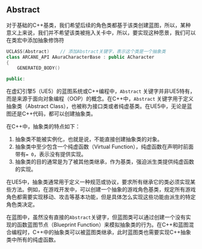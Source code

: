 ## Abstract

对于基础的C++基类，我们希望后续的角色类都基于该类创建蓝图，所以，某种意义上来说，我们并不希望该类被拖入关卡中，所以，要实现这种愿景，我们可以在类宏中添加抽象修饰符

```C++
UCLASS(Abstract)	// 添加Abstract关键字，表示这个类是一个抽象类
class ARCANE_API AAuraCharacterBase : public ACharacter
{
	GENERATED_BODY()

public:
```

在虚幻引擎5（UE5）的蓝图系统或C++编程中，`Abstract` 关键字并非UE5特有，而是来源于面向对象编程（OOP）的概念。在C++中，`Abstract` 关键字用于定义抽象类（Abstract Class），也被称为接口类或者纯虚基类。在UE5中，无论是蓝图还是C++代码，都可以创建抽象类。

在C++中，抽象类的特点如下：

1. 抽象类不能被实例化，也就是说，不能直接创建抽象类的对象。
2. 抽象类中至少包含一个纯虚函数（Virtual Function），纯虚函数在声明时前面带有`= 0`，表示没有提供实现。
3. 抽象类的目的通常是为了被其他类继承，作为基类，强迫派生类提供纯虚函数的实现。

在UE5中，抽象类通常用于定义一种规范或协议，要求所有继承它的类必须实现某些方法。例如，在游戏开发中，可以创建一个抽象的游戏角色基类，规定所有游戏角色都需要实现移动、攻击等基本功能，但是具体怎么实现这些功能由派生的特定角色类决定。

在蓝图中，虽然没有直接的`Abstract`关键字，但蓝图类可以通过创建一个没有实现的函数蓝图节点（Blueprint Function）来模拟抽象类的行为。在C++和蓝图混合编程时，C++中的抽象类可以被蓝图类继承，此时蓝图类也需要实现C++抽象类中所有的纯虚函数。
